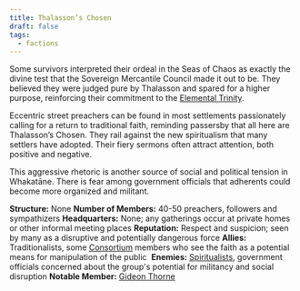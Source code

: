 ```yaml
---
title: Thalasson’s Chosen
draft: false
tags:
  - factions
---
```

Some survivors interpreted their ordeal in the Seas of Chaos as exactly the divine test that the Sovereign Mercantile Council made it out to be. They believed they were judged pure by Thalasson and spared for a higher purpose, reinforcing their commitment to the [Elemental Trinity](elemental-trinity).

Eccentric street preachers can be found in most settlements passionately calling for a return to traditional faith, reminding passersby that all here are Thalasson’s Chosen. They rail against the new spiritualism that many settlers have adopted. Their fiery sermons often attract attention, both positive and negative.

This aggressive rhetoric is another source of social and political tension in Whakatāne. There is fear among government officials that adherents could become more organized and militant.

**Structure:** None
**Number of Members:** 40-50 preachers, followers and sympathizers
**Headquarters:** None; any gatherings occur at private homes or other informal meeting places
**Reputation:** Respect and suspicion; seen by many as a disruptive and potentially dangerous force
**Allies:** Traditionalists, some [Consortium](the-consortium) members who see the faith as a potential means for manipulation of the public 
**Enemies:** [Spiritualists](new-spiritualism), government officials concerned about the group's potential for militancy and social disruption
**Notable Member:** [Gideon Thorne](gideon-thorne)